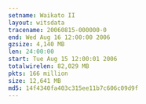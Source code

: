 ```yaml
---
setname: Waikato II
layout: witsdata
tracename: 20060815-000000-0
end: Wed Aug 16 12:00:00 2006
gzsize: 4,140 MB
len: 24:00:00
start: Tue Aug 15 12:00:01 2006
totalwirelen: 82,029 MB
pkts: 166 million
size: 12,641 MB
md5: 14f4340fa403c315ee11b7c606c09d9f
---
```

